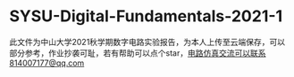 # SYSU-Digital-Fundamentals-2021-1
此文件为中山大学2021秋学期数字电路实验报告，为本人上传至云端保存，可以部分参考，作业抄袭可耻，若有帮助可以点个star，电路仿真交流可以联系814007177@qq.com
